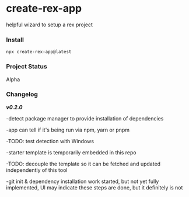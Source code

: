 # create-rex-app
helpful wizard to setup a rex project

### Install
`npx create-rex-app@latest`

### Project Status
Alpha

### Changelog

***v0.2.0***

-detect package manager to provide installation of dependencies

-app can tell if it's being run via npm, yarn or pnpm

-TODO: test detection with Windows

-starter template is temporarily embedded in this repo

-TODO: decouple the template so it can be fetched and updated independently of this tool

-git init & dependency installation work started, but not yet fully implemented, UI may indicate these steps are done, but it definitely is not
